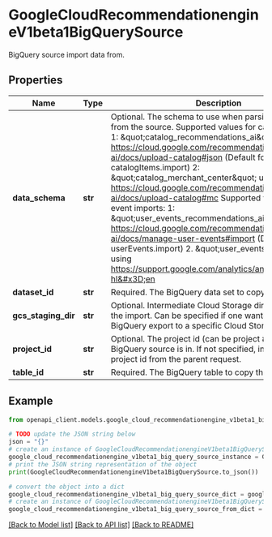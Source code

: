 # GoogleCloudRecommendationengineV1beta1BigQuerySource

BigQuery source import data from.

## Properties

Name | Type | Description | Notes
------------ | ------------- | ------------- | -------------
**data_schema** | **str** | Optional. The schema to use when parsing the data from the source. Supported values for catalog imports: 1: \&quot;catalog_recommendations_ai\&quot; using https://cloud.google.com/recommendations-ai/docs/upload-catalog#json (Default for catalogItems.import) 2: \&quot;catalog_merchant_center\&quot; using https://cloud.google.com/recommendations-ai/docs/upload-catalog#mc Supported values for user event imports: 1: \&quot;user_events_recommendations_ai\&quot; using https://cloud.google.com/recommendations-ai/docs/manage-user-events#import (Default for userEvents.import) 2. \&quot;user_events_ga360\&quot; using https://support.google.com/analytics/answer/3437719?hl&#x3D;en | [optional] 
**dataset_id** | **str** | Required. The BigQuery data set to copy the data from. | [optional] 
**gcs_staging_dir** | **str** | Optional. Intermediate Cloud Storage directory used for the import. Can be specified if one wants to have the BigQuery export to a specific Cloud Storage directory. | [optional] 
**project_id** | **str** | Optional. The project id (can be project # or id) that the BigQuery source is in. If not specified, inherits the project id from the parent request. | [optional] 
**table_id** | **str** | Required. The BigQuery table to copy the data from. | [optional] 

## Example

```python
from openapi_client.models.google_cloud_recommendationengine_v1beta1_big_query_source import GoogleCloudRecommendationengineV1beta1BigQuerySource

# TODO update the JSON string below
json = "{}"
# create an instance of GoogleCloudRecommendationengineV1beta1BigQuerySource from a JSON string
google_cloud_recommendationengine_v1beta1_big_query_source_instance = GoogleCloudRecommendationengineV1beta1BigQuerySource.from_json(json)
# print the JSON string representation of the object
print(GoogleCloudRecommendationengineV1beta1BigQuerySource.to_json())

# convert the object into a dict
google_cloud_recommendationengine_v1beta1_big_query_source_dict = google_cloud_recommendationengine_v1beta1_big_query_source_instance.to_dict()
# create an instance of GoogleCloudRecommendationengineV1beta1BigQuerySource from a dict
google_cloud_recommendationengine_v1beta1_big_query_source_from_dict = GoogleCloudRecommendationengineV1beta1BigQuerySource.from_dict(google_cloud_recommendationengine_v1beta1_big_query_source_dict)
```
[[Back to Model list]](../README.md#documentation-for-models) [[Back to API list]](../README.md#documentation-for-api-endpoints) [[Back to README]](../README.md)


